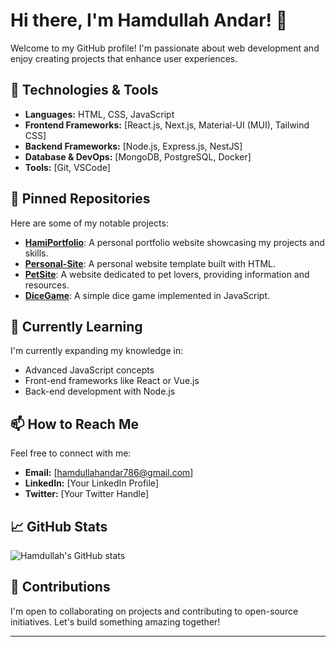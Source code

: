 # Hi there, I'm Hamdullah Andar! 👋

Welcome to my GitHub profile! I'm passionate about web development and enjoy creating projects that enhance user experiences.

## 🔧 Technologies & Tools

- **Languages:** HTML, CSS, JavaScript
- **Frontend Frameworks:** [React.js, Next.js, Material-UI (MUI), Tailwind CSS]
- **Backend Frameworks:** [Node.js, Express.js, NestJS]
- **Database & DevOps:** [MongoDB, PostgreSQL, Docker]
- **Tools:** [Git, VSCode]

## 📌 Pinned Repositories

Here are some of my notable projects:

- [**HamiPortfolio**](https://github.com/Hamdullah-Andar/HamiPortfolio): A personal portfolio website showcasing my projects and skills.
- [**Personal-Site**](https://github.com/Hamdullah-Andar/Personal-Site): A personal website template built with HTML.
- [**PetSite**](https://github.com/Hamdullah-Andar/PetSite): A website dedicated to pet lovers, providing information and resources.
- [**DiceGame**](https://github.com/Hamdullah-Andar/DiceGame): A simple dice game implemented in JavaScript.

## 🌱 Currently Learning

I'm currently expanding my knowledge in:

- Advanced JavaScript concepts
- Front-end frameworks like React or Vue.js
- Back-end development with Node.js

## 📫 How to Reach Me

Feel free to connect with me:

- **Email:** [hamdullahandar786@gmail.com]
- **LinkedIn:** [Your LinkedIn Profile]
- **Twitter:** [Your Twitter Handle]

## 📈 GitHub Stats

![Hamdullah's GitHub stats](https://github-readme-stats.vercel.app/api?username=Hamdullah-Andar&show_icons=true&theme=radical)

## 🤝 Contributions

I'm open to collaborating on projects and contributing to open-source initiatives. Let's build something amazing together!

---
